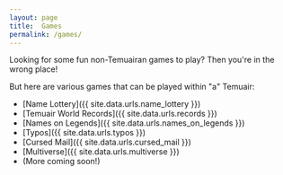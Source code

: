 ```yaml
---
layout: page
title:  Games
permalink: /games/
---
```


Looking for some fun non-Temuairan games to play? Then you're in the wrong place!

But here are various games that can be played within "a" Temuair:

- [Name Lottery]({{ site.data.urls.name_lottery }})
- [Temuair World Records]({{ site.data.urls.records }})
- [Names on Legends]({{ site.data.urls.names_on_legends }})
- [Typos]({{ site.data.urls.typos }})
- [Cursed Mail]({{ site.data.urls.cursed_mail }})
- [Multiverse]({{ site.data.urls.multiverse }})
- (More coming soon!)

